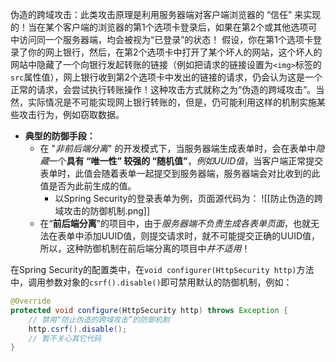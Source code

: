 
伪造的跨域攻击：此类攻击原理是利用服务器端对客户端浏览器的 “信任” 来实现的！当在某个客户端的浏览器的第1个选项卡登录后，如果在第2个或其他选项可中访问同一个服务器端，均会被视为“已登录”的状态！
假设，你在第1个选项卡登录了你的网上银行，然后，在第2个选项卡中打开了某个坏人的网站，这个坏人的网站中隐藏了一个向银行发起转账的链接（例如把请求的链接设置为`<img>`标签的 `src`属性值），网上银行收到第2个选项卡中发出的链接的请求，仍会认为这是一个正常的请求，会尝试执行转账操作！这种攻击方式就称之为“伪造的跨域攻击”。当然，实际情况是不可能实现网上银行转账的，但是，仍可能利用这样的机制实施某些攻击行为，例如窃取数据。

- **典型的防御手段：** 
    - 在 "*非前后端分离*" 的开发模式下，当服务器端生成表单时，会在表单中*隐藏*一个**具有 “唯一性” 较强的 “随机值”**，*例如UUID值*，当客户端正常提交表单时，此值会随着表单一起提交到服务器端，服务器端会对比收到的此值是否为此前生成的值。
        - 以Spring Security的登录表单为例，页面源代码为：
          ![[防止伪造的跨域攻击的防御机制.png]]
    - 在“**前后端分离**”的项目中，由于*服务器端不负责生成各表单页面*，也就无法在表单中添加UUID值，则提交请求时，就不可能提交正确的UUID值，所以，这种防御机制在前后端分离的项目中*并不适用*！


在Spring Security的配置类中，在`void configurer(HttpSecurity http)`方法中，调用参数对象的`csrf().disable()`即可禁用默认的防御机制，例如：
```java
@Override  
protected void configure(HttpSecurity http) throws Exception {  
    // 禁用“防止伪造的跨域攻击”的防御机制  
    http.csrf().disable();  
    // 暂不关心其它代码  
}
```
